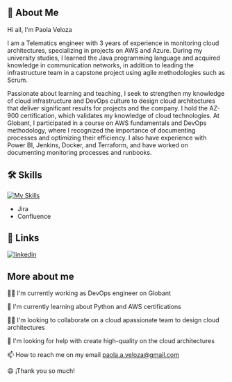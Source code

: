 
## 🚀 About Me
Hi all, I'm Paola Veloza

I am a Telematics engineer with 3 years of experience in monitoring cloud architectures, specializing in projects on AWS and Azure. During my university studies, I learned the Java programming language and acquired knowledge in communication networks, in addition to leading the infrastructure team in a capstone project using agile methodologies such as Scrum.

Passionate about learning and teaching, I seek to strengthen my knowledge of cloud infrastructure and DevOps culture to design cloud architectures that deliver significant results for projects and the company. I hold the AZ-900 certification, which validates my knowledge of cloud technologies. At Globant, I participated in a course on AWS fundamentals and DevOps methodology, where I recognized the importance of documenting processes and optimizing their efficiency. I also have experience with Power BI, Jenkins, Docker, and Terraform, and have worked on documenting monitoring processes and runbooks.




## 🛠 Skills

[![My Skills](https://skillicons.dev/icons?i=discord,git,github,mysql,postman,notion,aws,azure,java,ansible,bash,jenkins,kubernetes,powershell,py,terraform,visualstudio,grafana&perline=3)](https://skillicons.dev)


- Jira
- Confluence


## 🔗 Links
[![linkedin](https://img.shields.io/badge/linkedin-0A66C2?style=for-the-badge&logo=linkedin&logoColor=white)](www.linkedin.com/in/paola-veloza-naranjo-6175141b2)


## More about me
👩‍💻 I'm currently working as DevOps engineer on Globant

🧠 I'm currently learning about Python and AWS certifications

👯‍♀️ I'm looking to collaborate on a cloud apassionate team to design cloud architectures

🤔 I'm looking for help with create high-quality on the cloud architectures

📫 How to reach me on my email paola.a.veloza@gmail.com

😄 ¡Thank you so much! 

